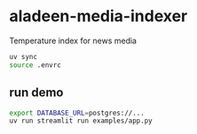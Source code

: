 # aladeen-media-indexer

Temperature index for news media


```sh
uv sync
source .envrc
```

## run demo

```sh
export DATABASE_URL=postgres://...
uv run streamlit run examples/app.py
```